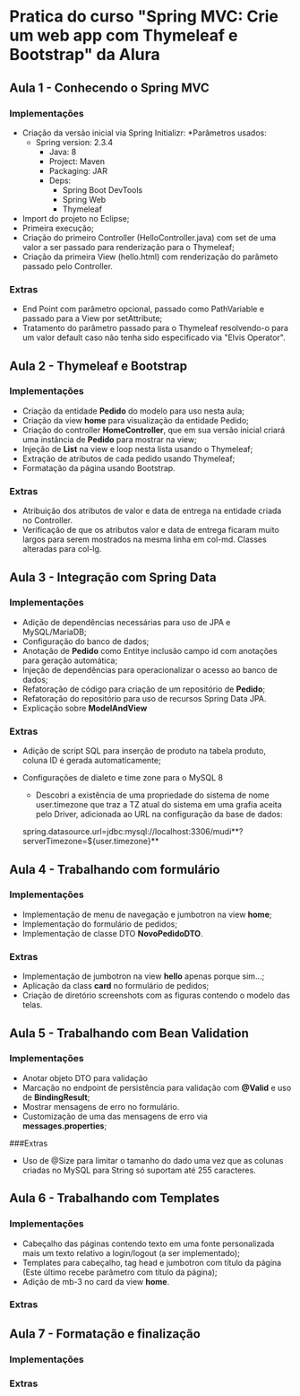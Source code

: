 # Pratica do curso "Spring MVC: Crie um web app com Thymeleaf e Bootstrap" da Alura

## Aula 1 - Conhecendo o Spring MVC
### Implementações
* Criação da versão inicial via Spring Initializr:
   *Parâmetros usados:
   * Spring version: 2.3.4
	  * Java: 8
	  * Project: Maven
	  * Packaging: JAR
      * Deps: 
         * Spring Boot DevTools
         * Spring Web
         * Thymeleaf
* Import do projeto no Eclipse;
* Primeira execução;
* Criação do primeiro Controller (HelloController.java) com set de uma valor a ser passado para renderização para o Thymeleaf;
* Criação da primeira View (hello.html) com renderização do parâmeto passado pelo Controller.

### Extras
   * End Point com parâmetro opcional, passado como PathVariable e passado para a View por setAttribute;
   * Tratamento do parâmetro passado para o Thymeleaf resolvendo-o para um valor default caso não tenha sido especificado via "Elvis Operator".

## Aula 2 - Thymeleaf e Bootstrap
### Implementações
* Criação da entidade **Pedido** do modelo para uso nesta aula;
* Criação da view **home** para visualização da entidade Pedido;
* Criação do controller **HomeController**, que em sua versão inicial criará uma instância de **Pedido** para mostrar na view;
* Injeção de **List<Pedido>** na view e loop nesta lista usando o Thymeleaf;
* Extração de atributos de cada pedido usando Thymeleaf;
* Formatação da página usando Bootstrap.
 
### Extras
* Atribuição dos atributos de valor e data de entrega na entidade criada no Controller.
* Verificação de que os atributos valor e data de entrega ficaram muito largos para serem mostrados na mesma linha em col-md. Classes alteradas para col-lg.
 
## Aula 3 - Integração com Spring Data
### Implementações
* Adição de dependências necessárias para uso de JPA e MySQL/MariaDB;
* Configuração do banco de dados;
* Anotação de **Pedido** como Entitye inclusão campo id com anotações para geração automática;
* Injeção de dependências para operacionalizar o acesso ao banco de dados;
* Refatoração de código para criação de um repositório de **Pedido**;
* Refatoração do repositório para uso de recursos Spring Data JPA. 
* Explicação sobre **ModelAndView**

### Extras
* Adição de script SQL para inserção de produto na tabela produto, coluna ID é gerada automaticamente;
* Configurações de dialeto e time zone para o MySQL 8
   * Descobri a existência de uma propriedade do sistema de nome user.timezone que traz a TZ atual do sistema em uma grafia aceita pelo Driver, adicionada ao URL na configuração da base de dados:
   
   spring.datasource.url=jdbc:mysql://localhost:3306/mudi**?serverTimezone=${user.timezone}**
   
 
## Aula 4 - Trabalhando com formulário
### Implementações
* Implementação de menu de navegação e jumbotron na view **home**;
* Implementação do formulário de pedidos;
* Implementação de classe DTO **NovoPedidoDTO**.

### Extras
* Implementação de jumbotron na view **hello** apenas porque sim...;
* Aplicação da class **card** no formulário de pedidos;
* Criação de diretório screenshots com as figuras contendo o modelo das telas.

## Aula 5 - Trabalhando com Bean Validation
### Implementações
* Anotar objeto DTO para validação
* Marcação no endpoint de persistência para validação com **@Valid** e uso de **BindingResult**;
* Mostrar mensagens de erro no formulário.
* Customização de uma das mensagens de erro via **messages.properties**;

###Extras
* Uso de @Size para limitar o tamanho do dado uma vez que as colunas criadas no MySQL para String só suportam até 255 caracteres. 

## Aula 6 - Trabalhando com Templates
### Implementações
* Cabeçalho das páginas contendo texto em uma fonte personalizada mais um texto relativo a login/logout (a ser implementado);
* Templates para cabeçalho, tag head e jumbotron com título da página (Este último recebe parâmetro com título da página);
* Adição de mb-3 no card da view **home**.

### Extras


## Aula 7 - Formatação e finalização
### Implementações
### Extras
